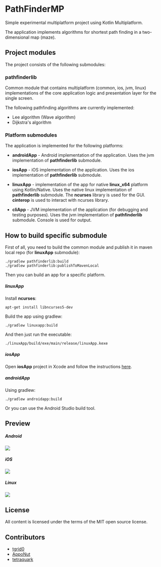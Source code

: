 # PathFinderMP

Simple experimental multiplatform project using Kotlin Multiplatform.

The application implements algorithms for shortest path finding in a two-dimensional map (maze).

## Project modules

The project consists of the following submodules:

### pathfinderlib

Common module that contains multiplatform (common, ios, jvm, linux) implementations of the core application logic and presentation layer for the single screen.

The following pathfinding algorithms are currently implemented:

- Lee algorithm (Wave algorithm)
- Dijkstra's algorithm

### Platform submodules

The application is implemented for the following platforms:

- **androidApp** - Android implementation of the application. Uses the jvm implementation of **pathfinderlib** submodule.

- **iosApp** - iOS implementation of the application. Uses the ios implementation of **pathfinderlib** submodule.

- **linuxApp** - implementation of the app for native **linux_x64** platform using Kotlin/Native. Uses the native linux implementation of **pathfinderlib** submodule. The **ncurses** library is used for the GUI. **cinterop** is used to interact with ncurses library.

- **cliApp** - JVM implementation of the application (for debugging and testing purposes). Uses the jvm implementation of **pathfinderlib** submodule. Console is used for output.

## How to build specific submodule

First of all, you need to build the common module and publish it in maven local repo (for **linuxApp** submodule):

```
./gradlew pathfinderlib:build
./gradlew pathfinderlib:publishToMavenLocal
```

Then you can build an app for a specific platform.

##### linuxApp

Install **ncurses**:

```
apt-get install libncurses5-dev
```

Build the app using gradlew:

```
./gradlew linuxapp:build
```

And then just run the executable:

```
./linuxApp/build/exe/main/release/linuxApp.kexe
```

##### iosApp

Open **iosApp** project in Xcode and follow the instructions [here](https://kotlinlang.org/docs/tutorials/native/mpp-ios-android.html#setting-up-xcode).

##### androidApp

Using gradlew:

```
./gradlew androidapp:build
```

Or you can use the Android Studio build tool. 

## Preview

##### Android

![](docs/gif/androidapp.gif)

##### iOS

![](docs/gif/iosapp.gif)

##### Linux

![](docs/gif/linuxapp.gif)

## License

All content is licensed under the terms of the MIT open source license.

## Contributors

* [tgrid0](https://github.com/tgrid0)
* [AppoNut](https://github.com/AppoNut/)
* [tetraquark](https://github.com/Tetraquark)